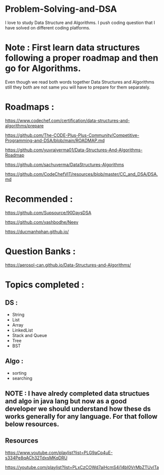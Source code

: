 # Problem-Solving-and-DSA
I love to study Data Structure and Algorithms. I push coding question that I have solved on different coding platforms.


# Note : First learn data structures following a proper roadmap and then go for Algorithms.
Even though we read both words together Data Structures and Algorithms still they both are not same you will have to prepare for them separately.


# Roadmaps :

https://www.codechef.com/certification/data-structures-and-algorithms/prepare

https://github.com/The-CODE-Plus-Plus-Community/Competitive-Programming-and-DSA/blob/main/ROADMAP.md

https://github.com/yuvrajverma01/Data-Structures-And-Algorithms-Roadmap

https://github.com/sachuverma/DataStructures-Algorithms

https://github.com/CodeChefVIT/resources/blob/master/CC_and_DSA/DSA.md

# Recommended :

https://github.com/Supsource/90DaysDSA

https://github.com/yashbodhe/Neev

https://ducmanhphan.github.io/

# Question Banks :
https://aerosol-can.github.io/Data-Structures-and-Algorithms/


# Topics completed :

## DS :

- String
- List
- Array
- LinkedList
- Stack and Queue
- Tree
- BST

## Algo :

- sorting
- searching

## NOTE : I have alredy completed data structues and algo in java lang but now as a good developer we should understand how these ds works generally for any language. For that follow below resources.

## Resources

https://www.youtube.com/playlist?list=PLG9aCp4uE-s334Pe8qACh32TdxsMKqDRU

https://youtube.com/playlist?list=PLxCzCOWd7aiHcmS4i14bI0VrMbZTUvlTa
